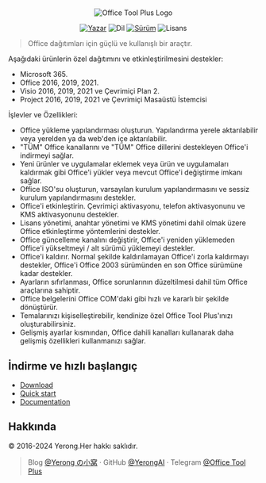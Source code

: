#

<p align="center">
<img alt="Office Tool Plus Logo" src="https://otp.landian.vip/static/images/logo.webp"/>
</p>

<p align="center">
<a href="https://www.coolhub.top/" target="_blank"><img alt="Yazar" src="https://img.shields.io/badge/Author-Yerong-blue?style=flat-square"/></a>
<img alt="Dil" src="https://img.shields.io/badge/Language-C%23-green?style=flat-square"/>
<a href="https://otp.landian.vip/" target="_blank"><img alt="Sürüm" 
src="https://img.shields.io/github/v/release/YerongAI/Office-Tool?style=flat-square"/></a>
<img alt="Lisans" src="https://img.shields.io/github/license/YerongAI/Office-Tool?style=flat-square"/>
</p>

> Office dağıtımları için güçlü ve kullanışlı bir araçtır.

Aşağıdaki ürünlerin özel dağıtımını ve etkinleştirilmesini destekler:

- Microsoft 365.
- Office 2016, 2019, 2021.
- Visio 2016, 2019, 2021 ve Çevrimiçi Plan 2.
- Project 2016, 2019, 2021 ve Çevrimiçi Masaüstü İstemcisi

İşlevler ve Özellikleri:

- Office yükleme yapılandırması oluşturun. Yapılandırma yerele aktarılabilir veya yerelden ya da web'den içe aktarılabilir.
- "TÜM" Office kanallarını ve "TÜM" Office dillerini destekleyen Office'i indirmeyi sağlar.
- Yeni ürünler ve uygulamalar eklemek veya ürün ve uygulamaları kaldırmak gibi Office'i yükler veya mevcut Office'i değiştirme imkanı sağlar.
- Office ISO'su oluşturun, varsayılan kurulum yapılandırmasını ve sessiz kurulum yapılandırmasını destekler.
- Office'i etkinleştirin. Çevrimiçi aktivasyonu, telefon aktivasyonunu ve KMS aktivasyonunu destekler.
- Lisans yönetimi, anahtar yönetimi ve KMS yönetimi dahil olmak üzere Office etkinleştirme yöntemlerini destekler.
- Office güncelleme kanalını değiştirir, Office'i yeniden yüklemeden Office'i yükseltmeyi / alt sürümü yüklemeyi destekler.
- Office'i kaldırır. Normal şekilde kaldırılamayan Office'i zorla kaldırmayı destekler, Office'i Office 2003 sürümünden en son Office sürümüne kadar destekler.
- Ayarların sıfırlanması, Office sorunlarının düzeltilmesi dahil tüm Office araçlarına sahiptir.
- Office belgelerini Office COM'daki gibi hızlı ve kararlı bir şekilde dönüştürür. 
- Temalarınızı kişiselleştirebilir, kendinize özel Office Tool Plus'ınızı oluşturabilirsiniz.
- Gelişmiş ayarlar kısmından, Office dahili kanalları kullanarak daha gelişmiş özellikleri kullanmanızı sağlar.

## İndirme ve hızlı başlangıç

- [Download](https://otp.landian.vip/download.html)
- [Quick start](https://github.com/YerongAI/Office-Tool/wiki)
- [Documentation](https://otp.landian.vip/help/)

## Hakkında

© 2016-2024 Yerong.Her hakkı saklıdır.

> Blog [@Yerong の小窝](https://www.coolhub.top/) · GitHub [@YerongAI](https://github.com/YerongAI) · Telegram [@Office Tool Plus](https://t.me/s/otp_channel)
